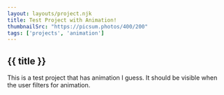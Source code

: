 ```yaml
---
layout: layouts/project.njk
title: Test Project with Animation!
thumbnailSrc: "https://picsum.photos/400/200"
tags: ['projects', 'animation']
---
```


## {{ title }}

This is a test project that has animation I guess. It should be visible when the user filters for animation.